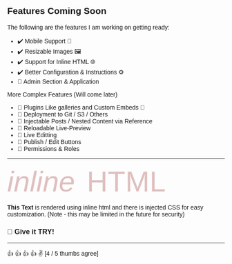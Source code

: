 ## Features Coming Soon

The following are the features I am working on getting ready:

- ✔️ Mobile Support 📱
- ✔️ Resizable Images 🖼️
- ✔️ Support for Inline HTML 🌐
- ✔️ Better Configuration & Instructions :gear:
- :construction: Admin Section & Application

More Complex Features (Will come later)

- :construction: Plugins Like galleries and Custom Embeds 🔌
- :construction: Deployment to Git / S3 / Others
- :construction: Injectable Posts / Nested Content via Reference
- :construction: Reloadable Live-Preview
- :construction: Live Editting
- :construction: Publish / Edit Buttons
- :construction: Permissions & Roles

<hr/>
    
<link
  href="https://fonts.googleapis.com/css?family=Rock+Salt"
  rel="stylesheet"
  type="text/css"
/>

<link
  href="https://fonts.googleapis.com/css?family=Syncopate"
  rel="stylesheet"
  type="text/css"
/>
    
<style>
  body{
            font-family: "Syncopate", sans-serif;

  }
      .conflict {
        font-family: "Rock Salt", sans-serif;
        font-style: italic;
        white-space: nowrap;
      }

      .glitch {
        color: #dfbfbf;
        position: relative;
        font-size: 7vw;
        animation: glitch 5s 5s infinite;
      }

      .glitch::before
     {
        content: attr(data-text);
        position: absolute;
        left: -2px;
        text-shadow: -5px 0 magenta;
        /* background: black; */
        overflow: hidden;
        top: 0;
        animation: noise-1 3s linear infinite alternate-reverse,
          glitch 5s 5.05s infinite;
      }

      .glitch::after
      {
        content: attr(data-text);
        position: absolute;
        left: 2px;
        text-shadow: -5px 0 lightgreen;
        /* background: black; */
        overflow: hidden;
        top: 0;
        animation: noise-2 3s linear infinite alternate-reverse,
          glitch 5s 5s infinite;
      }

      @keyframes glitch {
        1% {
          transform: rotateX(10deg) skewX(90deg);
        }
        2% {
          transform: rotateX(0deg) skewX(0deg);
        }
      }
      @keyframes noise-1 {
        3.3333333333% {
          clip-path: inset(17px 0 48px 0);
        }
        6.6666666667% {
          clip-path: inset(15px 0 8px 0);
        }
        10% {
          clip-path: inset(69px 0 7px 0);
        }
        13.3333333333% {
          clip-path: inset(93px 0 7px 0);
        }
        16.6666666667% {
          clip-path: inset(6px 0 22px 0);
        }
        20% {
          clip-path: inset(71px 0 18px 0);
        }
        23.3333333333% {
          clip-path: inset(9px 0 26px 0);
        }
        26.6666666667% {
          clip-path: inset(83px 0 9px 0);
        }
        30% {
          clip-path: inset(99px 0 1px 0);
        }
        33.3333333333% {
          clip-path: inset(16px 0 71px 0);
        }
        36.6666666667% {
          clip-path: inset(80px 0 4px 0);
        }
        40% {
          clip-path: inset(25px 0 3px 0);
        }
        43.3333333333% {
          clip-path: inset(94px 0 7px 0);
        }
        46.6666666667% {
          clip-path: inset(6px 0 73px 0);
        }
        50% {
          clip-path: inset(71px 0 16px 0);
        }
        53.3333333333% {
          clip-path: inset(38px 0 61px 0);
        }
        56.6666666667% {
          clip-path: inset(85px 0 8px 0);
        }
        60% {
          clip-path: inset(13px 0 20px 0);
        }
        63.3333333333% {
          clip-path: inset(39px 0 53px 0);
        }
        66.6666666667% {
          clip-path: inset(14px 0 37px 0);
        }
        70% {
          clip-path: inset(59px 0 9px 0);
        }
        73.3333333333% {
          clip-path: inset(86px 0 5px 0);
        }
        76.6666666667% {
          clip-path: inset(97px 0 3px 0);
        }
        80% {
          clip-path: inset(57px 0 28px 0);
        }
        83.3333333333% {
          clip-path: inset(49px 0 24px 0);
        }
        86.6666666667% {
          clip-path: inset(45px 0 18px 0);
        }
        90% {
          clip-path: inset(87px 0 13px 0);
        }
        93.3333333333% {
          clip-path: inset(10px 0 31px 0);
        }
        96.6666666667% {
          clip-path: inset(7px 0 25px 0);
        }
        100% {
          clip-path: inset(31px 0 63px 0);
        }
      }
      @keyframes noise-2 {
        0% {
          clip-path: inset(34px 0 18px 0);
        }
        3.3333333333% {
          clip-path: inset(76px 0 20px 0);
        }
        6.6666666667% {
          clip-path: inset(70px 0 22px 0);
        }
        10% {
          clip-path: inset(94px 0 1px 0);
        }
        13.3333333333% {
          clip-path: inset(18px 0 72px 0);
        }
        16.6666666667% {
          clip-path: inset(28px 0 59px 0);
        }
        20% {
          clip-path: inset(59px 0 33px 0);
        }
        23.3333333333% {
          clip-path: inset(13px 0 47px 0);
        }
        26.6666666667% {
          clip-path: inset(41px 0 25px 0);
        }
        30% {
          clip-path: inset(22px 0 12px 0);
        }
        33.3333333333% {
          clip-path: inset(15px 0 61px 0);
        }
        36.6666666667% {
          clip-path: inset(39px 0 4px 0);
        }
        40% {
          clip-path: inset(88px 0 8px 0);
        }
        43.3333333333% {
          clip-path: inset(6px 0 76px 0);
        }
        46.6666666667% {
          clip-path: inset(23px 0 50px 0);
        }
        50% {
          clip-path: inset(92px 0 2px 0);
        }
        53.3333333333% {
          clip-path: inset(24px 0 22px 0);
        }
        56.6666666667% {
          clip-path: inset(98px 0 2px 0);
        }
        60% {
          clip-path: inset(12px 0 63px 0);
        }
        63.3333333333% {
          clip-path: inset(70px 0 10px 0);
        }
        66.6666666667% {
          clip-path: inset(100px 0 1px 0);
        }
        70% {
          clip-path: inset(22px 0 70px 0);
        }
        73.3333333333% {
          clip-path: inset(70px 0 24px 0);
        }
        76.6666666667% {
          clip-path: inset(71px 0 9px 0);
        }
        80% {
          clip-path: inset(2px 0 76px 0);
        }
        83.3333333333% {
          clip-path: inset(23px 0 33px 0);
        }
        86.6666666667% {
          clip-path: inset(59px 0 4px 0);
        }
        90% {
          clip-path: inset(42px 0 22px 0);
        }
        93.3333333333% {
          clip-path: inset(49px 0 46px 0);
        }
        96.6666666667% {
          clip-path: inset(42px 0 29px 0);
        }
        100% {
          clip-path: inset(77px 0 18px 0);
        }
      }
      @keyframes fudge {
        from {
          transform: translate(0px, 0px);
        }
        to {
          transform: translate(0px, 2%);
        }
      }
      @keyframes glitch-2 {
        1% {
          transform: rotateX(10deg) skewX(70deg);
        }
        2% {
          transform: rotateX(0deg) skewX(0deg);
        }
      }
    </style>

<div>
    <span class="glitch conflict">inline</span>&nbsp; &nbsp; &nbsp; &nbsp;<span class="glitch" data-text="HTML"  >HTML</span>
    <p><strong>This Text</strong> is rendered using inline html and there is injected CSS for easy customization. (Note - this may be limited in the future for security)</p>
    <h3>💪 Give it TRY!  </h3>
</div>

<hr/>

:+1: :+1: :+1: :+1: :v: [4 / 5 thumbs agree]
